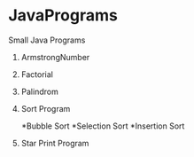 # JavaPrograms
Small Java Programs

1. ArmstrongNumber

2. Factorial

3. Palindrom

4. Sort Program

     *Bubble Sort
     *Selection Sort
     *Insertion Sort
		 
5. Star Print Program




     

